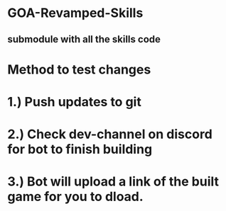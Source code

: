 # GOA-Revamped-Skills
submodule with all the skills code
---

# Method to test changes

# 1.) Push updates to git

# 2.) Check dev-channel on discord for bot to finish building

# 3.) Bot will upload a link of the built game for you to dload.